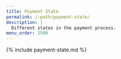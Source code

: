 ```yaml
---
title: Payment State
permalink: /:path/payment-state/
description: |
  Different states in the payment process.
menu_order: 2500
---
```


{% include payment-state.md %}
